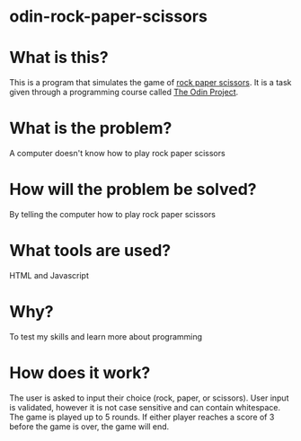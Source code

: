 # odin-rock-paper-scissors

# What is this?

This is a program that simulates the game of [rock paper scissors](https://en.wikipedia.org/wiki/Rock_paper_scissors). It is a task given through a programming course called [The Odin Project](https://www.theodinproject.com/lessons/foundations-rock-paper-scissors).

# What is the problem?

A computer doesn't know how to play rock paper scissors

# How will the problem be solved?

By telling the computer how to play rock paper scissors

# What tools are used?

HTML and Javascript

# Why?

To test my skills and learn more about programming

# How does it work?

The user is asked to input their choice (rock, paper, or scissors). User input is validated, however it is not case sensitive and can contain whitespace. The game is played up to 5 rounds. If either player reaches a score of 3 before the game is over, the game will end.